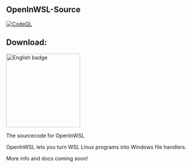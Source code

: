 ## OpenInWSL-Source

[![CodeQL](https://github.com/Opticos/OpenInWSL-Source/actions/workflows/codeql-analysis.yml/badge.svg)](https://github.com/Opticos/OpenInWSL-Source/actions/workflows/codeql-analysis.yml)

## Download:

<a href='//www.microsoft.com/store/apps/9ngmqpwcg7sf?cid=storebadge&ocid=badge'><img src='https://developer.microsoft.com/store/badges/images/English_get-it-from-MS.png' alt='English badge' width='200'/></a>

The sourcecode for OpenInWSL

OpenInWSL lets you turn WSL Linux programs into Windows file handlers.

More info and docs coming soon!
